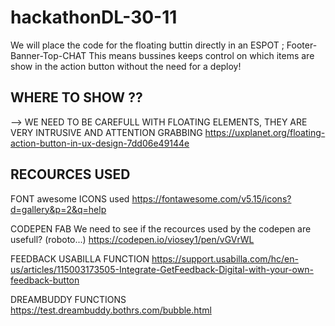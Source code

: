 # hackathonDL-30-11


We will place the code for the floating buttin directly in an ESPOT ; Footer-Banner-Top-CHAT
This means bussines keeps control on which items are show in the action button without the need for a deploy! 




## WHERE TO SHOW ??

--> WE NEED TO BE CAREFULL WITH FLOATING ELEMENTS, THEY ARE VERY INTRUSIVE AND ATTENTION GRABBING
https://uxplanet.org/floating-action-button-in-ux-design-7dd06e49144e




## RECOURCES USED

FONT awesome ICONS used
https://fontawesome.com/v5.15/icons?d=gallery&p=2&q=help



CODEPEN FAB
We need to see if the recources used by the codepen are usefull? (roboto...) 
https://codepen.io/viosey1/pen/vGVrWL



FEEDBACK USABILLA FUNCTION
https://support.usabilla.com/hc/en-us/articles/115003173505-Integrate-GetFeedback-Digital-with-your-own-feedback-button



DREAMBUDDY FUNCTIONS
https://test.dreambuddy.bothrs.com/bubble.html
